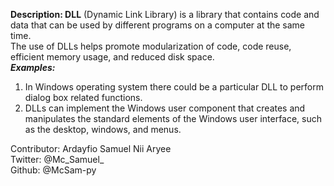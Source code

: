 <strong>Description: DLL</strong> (Dynamic Link Library) is a library that contains code and data that can be used by different programs on a computer at the same time.<br>
The use of DLLs helps promote modularization of code, code reuse, efficient memory usage, and reduced disk space.<br>
<strong><em>Examples:</em></strong>
1. In Windows operating system there could be a particular DLL to perform dialog box related functions.<br>
2. DLLs can implement the Windows user component that creates and manipulates the standard elements of the Windows user interface, such as the desktop, windows, and menus.

Contributor: Ardayfio Samuel Nii Aryee<br>
Twitter: @Mc_Samuel_<br>
Github: @McSam-py
